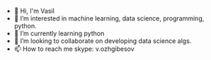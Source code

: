 - 👋 Hi, I'm Vasil
- 👀 I’m interested in machine learning, data science, programming, python.  
- 🌱 I’m currently learning python
- 💞️ I’m looking to collaborate on developing data science algs. 
- 📫 How to reach me skype: v.ozhgibesov

<!---
megadiler/megadiler is a ✨ special ✨ repository because its `README.md` (this file) appears on your GitHub profile.
You can click the Preview link to take a look at your changes.
--->
